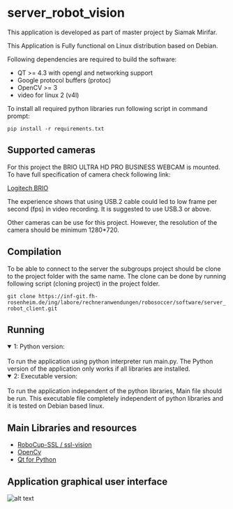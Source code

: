 # server_robot_vision

This application is developed as part of master project by Siamak Mirifar.

This Application is Fully functional on Linux distribution based on Debian.

Following dependencies are required to build the software:

 * QT >= 4.3 with opengl and networking support
 * Google protocol buffers (protoc)
 * OpenCV >= 3
 * video for linux 2 (v4l)

To install all required python libraries run following script in command prompt:

`pip install -r requirements.txt`

## Supported cameras

For this project the BRIO ULTRA HD PRO BUSINESS WEBCAM is mounted.
To have full  specification of camera check following link:

[Logitech BRIO](https://www.logitech.com/content/dam/logitech/vc/en_hk/pdf/Brio-Datasheet.pdf)

The experience shows that using USB.2 cable could led to low frame per second (fps) in video recording. It is suggested to use USB.3 or above.

Other cameras can be use for this project. However, the resolution of the camera should be minimum 1280*720.

## Compilation

To be able to connect to the server the subgroups project should be clone to the project folder with the same name. The clone can be done by running following script (cloning project) in the project folder.

`git clone https://inf-git.fh-rosenheim.de/ing/labore/rechneranwendungen/robosoccer/software/server_robot_client.git`

## Running

<details open>
<summary>1: Python version:</summary>
<br>
To run the application using python interpreter run main.py. The Python version of the application only works if all libraries are installed.
</details>

<details open>
<summary>2: Executable version:</summary>
<br>
To run the application independent of the python libraries, Main file should be run. This executable file completely independent of python libraries and it is tested on Debian based linux.
</details>


## Main Libraries and resources

 - [RoboCup-SSL / ssl-vision](https://github.com/RoboCup-SSL/ssl-vision)
 - [OpenCv](https://opencv.org)
 - [Qt for Python](https://www.qt.io/qt-for-python)

## Application graphical user interface

![alt text](https://inf-git.fh-rosenheim.de/ing/labore/rechneranwendungen/robosoccer/software/server_robot_vision/-/blob/main/ImageSample/t1.jpg?raw=true)
